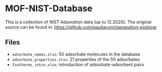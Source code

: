 # MOF-NIST-Database

This is a collection of NIST Adsorption data (up to 12.2020). The original source can be found in: https://github.com/pauliacomi/separation-explorer

## Files
* `adsorbate_names.xlsx`: 50 adsorbate molecules in the database
* `adsorbate_properties.xlsx`: 21 properties of the 50 adsorbates
* `Isotherms_intro.xlsx`: introduction of adsorbate-adsorbent pairs

